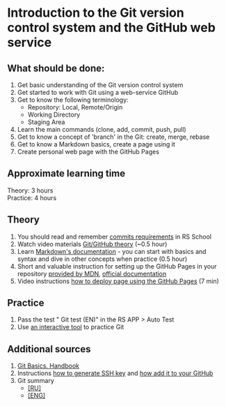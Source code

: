 # Introduction to the Git version control system and the GitHub web service
## What should be done:
1. Get basic understanding of the Git version control system
2. Get started to work with Git using a web-service GitHub
3. Get to know the following terminology:
    - Repository: Local, Remote/Origin
    - Working Directory
    - Staging Area
3. Learn the main commands (clone, add, commit, push, pull)
4. Get to know a concept of 'branch' in the Git: create, merge, rebase
5. Get to know a Markdown basics, create a page using it
6. Create personal web page with the GitHub Pages

## Approximate learning time
Theory: 3 hours  
Practice: 4 hours

## Theory
1. You should read and remember [commits requirements](https://docs.rs.school/#/en/git-convention) in RS School
2. Watch video materials [Git/GitHub theory](https://www.youtube.com/watch?v=SWYqp7iY_Tc) (~0.5 hour)
3. Learn [Markdown's documentation](https://guides.github.com/features/mastering-markdown/) - you can start with basics and syntax and dive in other concepts when practice (0.5 hour)
4. Short and valuable instruction for setting up the GitHub Pages in your repository [provided by MDN](https://developer.mozilla.org/en-US/docs/Learn/Common_questions/Tools_and_setup/Using_GitHub_pages), [official documentation](https://pages.github.com/)
5. Video instructions [how to deploy page using the GitHub Pages](https://www.youtube.com/watch?v=OltY8JIaP-4) (7 min)

## Practice
1. Pass the test "	Git test (EN)" in the RS APP > Auto Test
2. Use [an interactive tool](https://learngitbranching.js.org) to practice Git

## Additional sources
1. [Git Basics. Handbook](https://git-scm.com/book/en/v2/Getting-Started-About-Version-Control)
2. Instructions [how to generate SSH key](https://git-scm.com/book/en/v2/Git-on-the-Server-Generating-Your-SSH-Public-Key) and [how add it to your GitHub](https://docs.github.com/en/authentication/connecting-to-github-with-ssh/adding-a-new-ssh-key-to-your-github-account#adding-a-new-ssh-key-to-your-account)
5. Git summary
    - [[RU]](https://www.evernote.com/shard/s368/client/snv?noteGuid=b1359883-2b9e-419a-b9de-dd959fc05f05&noteKey=97c0f19486d851b3&sn=https%3A%2F%2Fwww.evernote.com%2Fshard%2Fs368%2Fsh%2Fb1359883-2b9e-419a-b9de-dd959fc05f05%2F97c0f19486d851b3&title=Git)
    - [[ENG]](https://cs.fyi/guide/git-cheatsheet)

